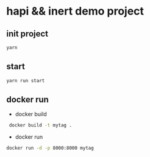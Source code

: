 # hapi && inert  demo project

## init project
```js
yarn 
```
## start
```js
yarn run start
```
## docker run 
* docker build
``` sh
 docker build -t mytag .
``` 
* docker run 
```sh
docker run -d -p 8000:8000 mytag
```

